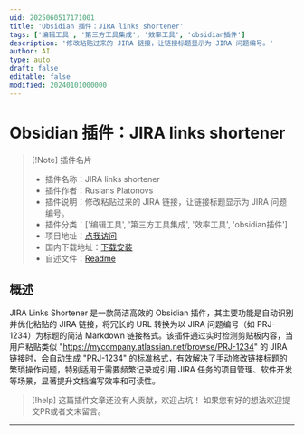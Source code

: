 ```yaml
---
uid: 2025060517171001
title: 'Obsidian 插件：JIRA links shortener'
tags: ['编辑工具', '第三方工具集成', '效率工具', 'obsidian插件']
description: '修改粘贴过来的 JIRA 链接，让链接标题显示为 JIRA 问题编号。'
author: AI
type: auto
draft: false
editable: false
modified: 20240101000000
---
```


# Obsidian 插件：JIRA links shortener

> [!Note] 插件名片
> - 插件名称：JIRA links shortener
> - 插件作者：Ruslans Platonovs
> - 插件说明：修改粘贴过来的 JIRA 链接，让链接标题显示为 JIRA 问题编号。
> - 插件分类：['编辑工具', '第三方工具集成', '效率工具', 'obsidian插件']
> - 项目地址：[点我访问](https://github.com/rplatonovs/obsidian-jira-links-shortener)
> - 国内下载地址：[下载安装](https://pkmer.cn/products/plugin/pluginMarket/?jira-links-shortener)
> - 自述文件：[Readme](https://ghproxy.net/https://raw.githubusercontent.com/rplatonovs/obsidian-jira-links-shortener/master/README.md)



## 概述

JIRA Links Shortener 是一款简洁高效的 Obsidian 插件，其主要功能是自动识别并优化粘贴的 JIRA 链接，将冗长的 URL 转换为以 JIRA 问题编号（如 PRJ-1234）为标题的简洁 Markdown 链接格式。该插件通过实时检测剪贴板内容，当用户粘贴类似 "https://mycompany.atlassian.net/browse/PRJ-1234" 的 JIRA 链接时，会自动生成 "[PRJ-1234](原链接)" 的标准格式，有效解决了手动修改链接标题的繁琐操作问题，特别适用于需要频繁记录或引用 JIRA 任务的项目管理、软件开发等场景，显著提升文档编写效率和可读性。


> [!help] 
> 这篇插件文章还没有人贡献，欢迎占坑！
> 如果您有好的想法欢迎提交PR或者文末留言。
> 

---



